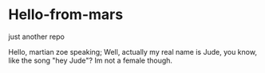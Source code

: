 # Hello-from-mars
just another repo

Hello, martian zoe speaking; Well, actually my real name is Jude, you know, like the song "hey Jude"? Im not a female though.
